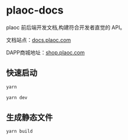 # plaoc-docs

plaoc 前后端开发文档,构建符合开发者直觉的 API。

文档站点：[docs.plaoc.com](https://docs.plaoc.com)

DAPP商城地址：[shop.plaoc.com](https://shop.plaoc.com)

## 快速启动

```bash
yarn

yarn dev
```

## 生成静态文件

```bash
yarn build
```

<!--
::: tip
这是一个提示
:::

::: warning
这是一个警告
:::

::: danger
这是一个危险警告
:::

::: details
这是一个 details 标签
::: -->
